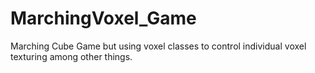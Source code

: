# MarchingVoxel_Game
Marching Cube Game but using voxel classes to control individual voxel texturing among other things.
